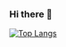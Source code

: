 ### Hi there 👋
[![Top Langs](https://github-readme-stats.vercel.app/api/top-langs/?username=RouxRhett&layout=compact
)](https://github.com/anuraghazra/github-readme-stats)
<!--
**RouxRhett/RouxRhett** is a ✨ _special_ ✨ repository because its `README.md` (this file) appears on your GitHub profile.

Here are some ideas to get you started:

- 🔭 I’m currently working on ...
- 🌱 I’m currently learning ...
- 👯 I’m looking to collaborate on ...
- 🤔 I’m looking for help with ...
- 💬 Ask me about ...
- 📫 How to reach me: ...
- 😄 Pronouns: ...
- ⚡ Fun fact: ...
-->

